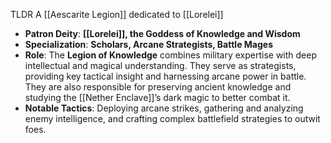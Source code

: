 TLDR
A [[Aescarite Legion]] dedicated to [[Lorelei]]
- **Patron Deity**: **[[Lorelei]], the Goddess of Knowledge and Wisdom**
- **Specialization**: **Scholars, Arcane Strategists, Battle Mages**
- **Role**: The **Legion of Knowledge** combines military expertise with deep intellectual and magical understanding. They serve as strategists, providing key tactical insight and harnessing arcane power in battle. They are also responsible for preserving ancient knowledge and studying the [[Nether Enclave]]’s dark magic to better combat it.
- **Notable Tactics**: Deploying arcane strikes, gathering and analyzing enemy intelligence, and crafting complex battlefield strategies to outwit foes.